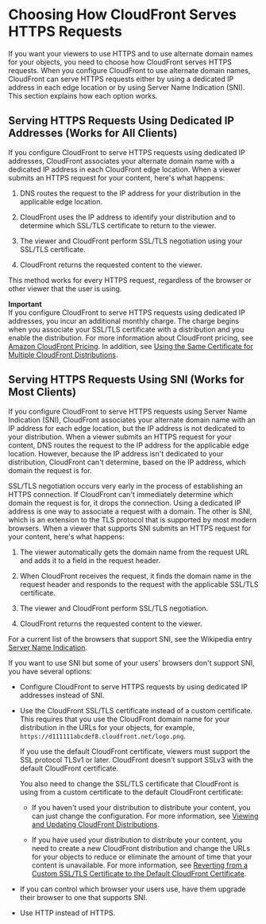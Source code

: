 # Choosing How CloudFront Serves HTTPS Requests<a name="cnames-https-dedicated-ip-or-sni"></a>

If you want your viewers to use HTTPS and to use alternate domain names for your objects, you need to choose how CloudFront serves HTTPS requests\. When you configure CloudFront to use alternate domain names, CloudFront can serve HTTPS requests either by using a dedicated IP address in each edge location or by using Server Name Indication \(SNI\)\. This section explains how each option works\. 

## Serving HTTPS Requests Using Dedicated IP Addresses \(Works for All Clients\)<a name="cnames-https-dedicated-ip"></a>

If you configure CloudFront to serve HTTPS requests using dedicated IP addresses, CloudFront associates your alternate domain name with a dedicated IP address in each CloudFront edge location\. When a viewer submits an HTTPS request for your content, here's what happens:

1. DNS routes the request to the IP address for your distribution in the applicable edge location\.

1. CloudFront uses the IP address to identify your distribution and to determine which SSL/TLS certificate to return to the viewer\. 

1. The viewer and CloudFront perform SSL/TLS negotiation using your SSL/TLS certificate\.

1. CloudFront returns the requested content to the viewer\.

This method works for every HTTPS request, regardless of the browser or other viewer that the user is using\. 

**Important**  
If you configure CloudFront to serve HTTPS requests using dedicated IP addresses, you incur an additional monthly charge\. The charge begins when you associate your SSL/TLS certificate with a distribution and you enable the distribution\. For more information about CloudFront pricing, see [Amazon CloudFront Pricing](http://aws.amazon.com/cloudfront/pricing)\. In addition, see [Using the Same Certificate for Multiple CloudFront Distributions](cnames-and-https-limits.md#cnames-and-https-same-certificate-multiple-distributions)\.

## Serving HTTPS Requests Using SNI \(Works for Most Clients\)<a name="cnames-https-sni"></a>

If you configure CloudFront to serve HTTPS requests using Server Name Indication \(SNI\), CloudFront associates your alternate domain name with an IP address for each edge location, but the IP address is not dedicated to your distribution\. When a viewer submits an HTTPS request for your content, DNS routes the request to the IP address for the applicable edge location\. However, because the IP address isn't dedicated to your distribution, CloudFront can't determine, based on the IP address, which domain the request is for\. 

SSL/TLS negotiation occurs very early in the process of establishing an HTTPS connection\. If CloudFront can't immediately determine which domain the request is for, it drops the connection\. Using a dedicated IP address is one way to associate a request with a domain\. The other is SNI, which is an extension to the TLS protocol that is supported by most modern browsers\. When a viewer that supports SNI submits an HTTPS request for your content, here's what happens:

1. The viewer automatically gets the domain name from the request URL and adds it to a field in the request header\. 

1. When CloudFront receives the request, it finds the domain name in the request header and responds to the request with the applicable SSL/TLS certificate\.

1. The viewer and CloudFront perform SSL/TLS negotiation\.

1. CloudFront returns the requested content to the viewer\.

For a current list of the browsers that support SNI, see the Wikipedia entry [Server Name Indication](http://en.wikipedia.org/wiki/Server_Name_Indication)\.

If you want to use SNI but some of your users' browsers don't support SNI, you have several options:

+ Configure CloudFront to serve HTTPS requests by using dedicated IP addresses instead of SNI\.

+ Use the CloudFront SSL/TLS certificate instead of a custom certificate\. This requires that you use the CloudFront domain name for your distribution in the URLs for your objects, for example, `https://d111111abcdef8.cloudfront.net/logo.png`\.

  If you use the default CloudFront certificate, viewers must support the SSL protocol TLSv1 or later\. CloudFront doesn't support SSLv3 with the default CloudFront certificate\.

  You also need to change the SSL/TLS certificate that CloudFront is using from a custom certificate to the default CloudFront certificate:

  + If you haven't used your distribution to distribute your content, you can just change the configuration\. For more information, see [Viewing and Updating CloudFront Distributions](HowToUpdateDistribution.md)\.

  + If you have used your distribution to distribute your content, you need to create a new CloudFront distribution and change the URLs for your objects to reduce or eliminate the amount of time that your content is unavailable\. For more information, see [Reverting from a Custom SSL/TLS Certificate to the Default CloudFront Certificate](cnames-and-https-revert-to-cf-certificate.md)\.

+ If you can control which browser your users use, have them upgrade their browser to one that supports SNI\.

+ Use HTTP instead of HTTPS\.